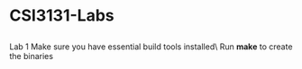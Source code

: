 # CSI3131-Labs
##
Lab 1
Make sure you have essential build tools installed\\
Run **make** to create the binaries
